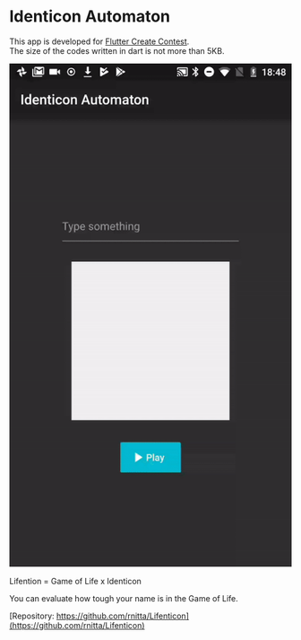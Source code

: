 # Identicon Automaton
This app is developed for [Flutter Create Contest](https://flutter.dev/create).  
The size of the codes written in dart is not more than 5KB.

![demo](./demo.gif)

Lifention = Game of Life x Identicon

You can evaluate how tough your name is in the Game of Life.

[Repository: https://github.com/rnitta/Lifenticon](https://github.com/rnitta/Lifenticon)